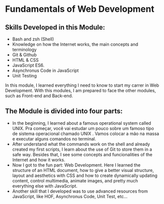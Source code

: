 # Fundamentals of Web Development

## Skills Developed in this Module:

  - Bash and zsh (Shell)
  - Knowledge on how the Internet works, the main concepts and terminology
  - Git & Github
  - HTML & CSS
  - JavaScript ES6.
  - Asynchronus Code in JavaScript
  - Unit Testing


In this module, I learned everything I need to know to start my carrer in Web Development. With this modules, I am prepared to face the other modules, such as Front-end and Back-end.

## The Module is divided into four parts:

 - In the beginning, I learned about a famous operational system called UNIX.
 Pra começar, você vai estudar um pouco sobre um famoso tipo de sistema operacional chamado UNIX . Vamos colocar a mão na massa e executar alguns comandos no terminal.
 - After understand what the commands work on the shell and already created my first scripts, I learn about the use of Git to store them in a safe way. Besides that, I see some concepts and funcionalities of the Internet and how it works.
 - Now I got to the fun part: Web Development. Here I learned the structure of an HTML document, how to give a better visual structure, layout and aesthetics with CSS and how to create dynamically updating content, control multimedia, animate images, and pretty much everything else with JavaScript.
 - Another skill that I developed was to use advanced resources from JavaScript, like HOF, Asynchronus Code, Unit Test, etc...

